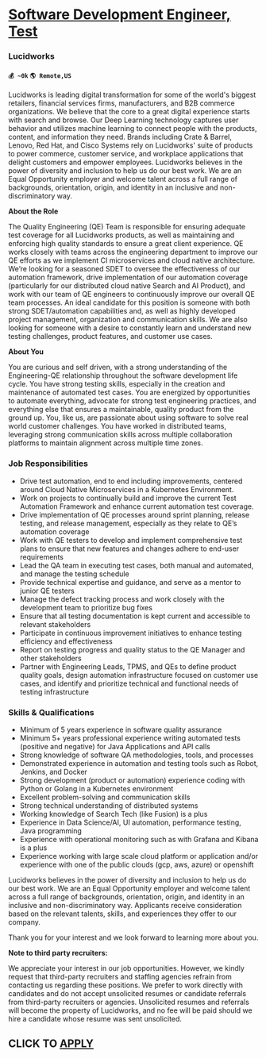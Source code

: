 # [Software Development Engineer, Test](https://www.remotewlb.com/apply/software-development-engineer-test-35747)  
### Lucidworks  
#### `💰 ~0k` `🌎 Remote,US`  

Lucidworks is leading digital transformation for some of the world's biggest retailers, financial services firms, manufacturers, and B2B commerce organizations. We believe that the core to a great digital experience starts with search and browse. Our Deep Learning technology captures user behavior and utilizes machine learning to connect people with the products, content, and information they need. Brands including Crate & Barrel, Lenovo, Red Hat, and Cisco Systems rely on Lucidworks' suite of products to power commerce, customer service, and workplace applications that delight customers and empower employees. Lucidworks believes in the power of diversity and inclusion to help us do our best work. We are an Equal Opportunity employer and welcome talent across a full range of backgrounds, orientation, origin, and identity in an inclusive and non-discriminatory way.

  

 **About the Role**

The Quality Engineering (QE) Team is responsible for ensuring adequate test coverage for all Lucidworks products, as well as maintaining and enforcing high quality standards to ensure a great client experience. QE works closely with teams across the engineering department to improve our QE efforts as we implement CI microservices and cloud native architecture. We’re looking for a seasoned SDET to oversee the effectiveness of our automation framework, drive implementation of our automation coverage (particularly for our distributed cloud native Search and AI Product), and work with our team of QE engineers to continuously improve our overall QE team processes. An ideal candidate for this position is someone with both strong SDET/automation capabilities and, as well as highly developed project management, organization and communication skills. We are also looking for someone with a desire to constantly learn and understand new testing challenges, product features, and customer use cases.

  

**About You**

You are curious and self driven, with a strong understanding of the Engineering-QE relationship throughout the software development life cycle. You have strong testing skills, especially in the creation and maintenance of automated test cases. You are energized by opportunities to automate everything, advocate for strong test engineering practices, and everything else that ensures a maintainable, quality product from the ground up. You, like us, are passionate about using software to solve real world customer challenges. You have worked in distributed teams, leveraging strong communication skills across multiple collaboration platforms to maintain alignment across multiple time zones.

### Job Responsibilities

  * Drive test automation, end to end including improvements, centered around Cloud Native Microservices in a Kubernetes Environment.
  * Work on projects to continually build and improve the current Test Automation Framework and enhance current automation test coverage.
  * Drive implementation of QE processes around sprint planning, release testing, and release management, especially as they relate to QE’s automation coverage
  * Work with QE testers to develop and implement comprehensive test plans to ensure that new features and changes adhere to end-user requirements
  * Lead the QA team in executing test cases, both manual and automated, and manage the testing schedule
  * Provide technical expertise and guidance, and serve as a mentor to junior QE testers
  * Manage the defect tracking process and work closely with the development team to prioritize bug fixes
  * Ensure that all testing documentation is kept current and accessible to relevant stakeholders
  * Participate in continuous improvement initiatives to enhance testing efficiency and effectiveness
  * Report on testing progress and quality status to the QE Manager and other stakeholders
  * Partner with Engineering Leads, TPMS, and QEs to define product quality goals, design automation infrastructure focused on customer use cases, and identify and prioritize technical and functional needs of testing infrastructure

### Skills & Qualifications

  * Minimum of 5 years experience in software quality assurance 
  * Minimum 5+ years professional experience writing automated tests (positive and negative) for Java Applications and API calls
  * Strong knowledge of software QA methodologies, tools, and processes
  * Demonstrated experience in automation and testing tools such as Robot, Jenkins, and Docker
  * Strong development (product or automation) experience coding with Python or Golang in a Kubernetes environment
  * Excellent problem-solving and communication skills
  * Strong technical understanding of distributed systems
  * Working knowledge of Search Tech (like Fusion) is a plus
  * Experience in Data Science/AI, UI automation, performance testing, Java programming
  * Experience with operational monitoring such as with Grafana and Kibana is a plus
  * Experience working with large scale cloud platform or application and/or experience with one of the public clouds (gcp, aws, azure) or openshift 

Lucidworks believes in the power of diversity and inclusion to help us do our best work. We are an Equal Opportunity employer and welcome talent across a full range of backgrounds, orientation, origin, and identity in an inclusive and non-discriminatory way. Applicants receive consideration based on the relevant talents, skills, and experiences they offer to our company.

  

Thank you for your interest and we look forward to learning more about you.

  

 **Note to third party recruiters:**

We appreciate your interest in our job opportunities. However, we kindly request that third-party recruiters and staffing agencies refrain from contacting us regarding these positions. We prefer to work directly with candidates and do not accept unsolicited resumes or candidate referrals from third-party recruiters or agencies. Unsolicited resumes and referrals will become the property of Lucidworks, and no fee will be paid should we hire a candidate whose resume was sent unsolicited.

  

  
## CLICK TO [APPLY](https://www.remotewlb.com/apply/software-development-engineer-test-35747)

